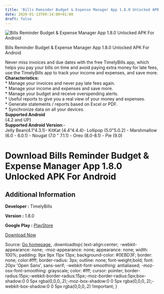 ```yaml
---
title: 'Bills Reminder Budget & Expense Manager App 1.8.0 Unlocked APK For Android'
date: 2020-01-13T09:14:00+01:00
draft: false
---
```


![Bills Reminder Budget & Expense Manager App 1.8.0 Unlocked APK For Android](https://i2.wp.com/apkhome.net/wp-content/uploads/2020/01/Bills-Reminder-Budget-Expense-Manager-App-1.8.0-Unlocked.png "Bills Reminder Budget & Expense Manager App 1.8.0 Unlocked APK For Android")

  

Bills Reminder Budget & Expense Manager App 1.8.0 Unlocked APK For Android

Never miss invoices and due dates with the free TimelyBills app, which helps you pay your bills on time and avoid paying extra money for late fees, use the TimelyBills app to track your income and expenses, and save more.  
**Characteristics:**  
\* Manage your invoices and never pay late fees again.  
\* Manage your income and expenses and save more.  
\* Manage your budget and receive overspending alerts.  
\* Useful reports to give you a real view of your money and expenses.  
\* Generate statements / reports based on Excel or PDF.  
\* Synchronize data on all your devices.  
**Supported Android**  
{4.2 and UP}  
**Supported Android Version**:-  
Jelly Bean(4.1"4.3.1)- KitKat (4.4"4.4.4)- Lollipop (5.0"5.0.2) - Marshmallow (6.0 - 6.0.1) - Nougat (7.0 " 7.1.1) - Oreo (8.0-8.1) - Pie (9.0)

Download Bills Reminder Budget & Expense Manager App 1.8.0 Unlocked APK For Android
===================================================================================

Additional Information
----------------------

**Developer :** TimelyBills

**Version :** 1.8.0

**Google Play :** [PlayStore](https://play.google.com/store/apps/details?id=in.usefulapp.timelybills)

  

[Download Now](https://store4app.co/post/bills-reminder-budget-amp-expense-manager-app-1-8-0-unlocked-apk-for-android_1578850959)

  
Source: [Go homepage.](https://store4app.co/post/bills-reminder-budget-amp-expense-manager-app-1-8-0-unlocked-apk-for-android_1578850959) .downloadtop{ text-align:center; -webkit-appearance: none; -moz-appearance: none; appearance: none; width: 100%; padding: 9px 9px 11px 13px; background-color: #0EBD3F; border: none; color:#fff; border-radius: 3px; outline: none; font-weight;bold; font: 20px 'Open Sans', sans-serif; -webkit-font-smoothing: antialiased; -moz-osx-font-smoothing: grayscale; color: #fff; cursor: pointer; border-radius:15px;-webkit-border-radius:15px;-moz-border-radius:5px;box-shadow:0 0 5px rgba(0,0,0,.2);-moz-box-shadow:0 0 5px rgba(0,0,0,.2);-webkit-box-shadow:0 0 5px rgba(0,0,0,.2) !important; }